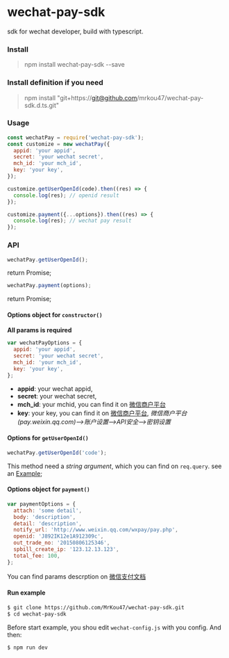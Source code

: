 # wechat-pay-sdk
sdk for wechat developer, build with typescript.

### Install

> npm install wechat-pay-sdk --save

### Install definition if you need

> npm install "git+https://git@github.com/mrkou47/wechat-pay-sdk.d.ts.git"

### Usage
```js
const wechatPay = require('wechat-pay-sdk');
const customize = new wechatPay({
  appid: 'your appid',
  secret: 'your wechat secret',
  mch_id: 'your mch_id',
  key: 'your key',
});

customize.getUserOpenId(code).then((res) => {
  console.log(res); // openid result
});

customize.payment({...options}).then((res) => {
  console.log(res); // wechat pay result
});
```

### API

```js
wechatPay.getUserOpenId();
```
return Promise;

```js
wechatPay.payment(options);
```
return Promise;

#### Options object for `constructor()`

**All params is required**
```js
var wechatPayOptions = {
  appid: 'your appid',
  secret: 'your wechat secret',
  mch_id: 'your mch_id',
  key: 'your key',
};
```

- **appid**: your wechat appid,
- **secret**: your wechat secret,
- **mch_id**: your mchid, you can find it on [微信商户平台](https://pay.weixin.qq.com)
- **key**: your key, you can find it on [微信商户平台](https://pay.weixin.qq.com), *微信商户平台(pay.weixin.qq.com)-->账户设置-->API安全-->密钥设置*

#### Options for `getUserOpenId()`
```js
wechatPay.getUserOpenId('code');
```
This method need a *string argument*, which you can find on `req.query`. see an [Example](https://github.com/MrKou47/wechat-pay-sdk/blob/master/example/index.js#L23);

#### Options object for `payment()`

```js
var paymentOptions = {
  attach: 'some detail',
  body: 'description',
  detail: 'description',
  notify_url: 'http://www.weixin.qq.com/wxpay/pay.php',
  openid: 'J892IK12e1A912309c',
  out_trade_no: '20150806125346',
  spbill_create_ip: '123.12.13.123',
  total_fee: 100,
};
```
You can find params descrption on [微信支付文档](https://pay.weixin.qq.com/wiki/doc/api/wxa/wxa_api.php?chapter=9_1&index=1)

#### Run example

```bash
$ git clone https://github.com/MrKou47/wechat-pay-sdk.git
$ cd wechat-pay-sdk
```

Before start example, you shou edit `wechat-config.js` with you config. And then:

```bash
$ npm run dev
```
